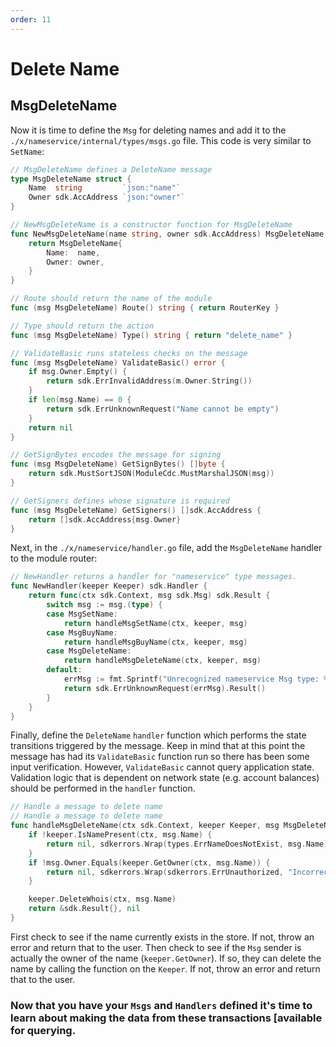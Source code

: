 ```yaml
---
order: 11
---
```


# Delete Name

## MsgDeleteName

Now it is time to define the `Msg` for deleting names and add it to the `./x/nameservice/internal/types/msgs.go` file. This code is very similar to `SetName`:

```go
// MsgDeleteName defines a DeleteName message
type MsgDeleteName struct {
	Name  string         `json:"name"`
	Owner sdk.AccAddress `json:"owner"`
}

// NewMsgDeleteName is a constructor function for MsgDeleteName
func NewMsgDeleteName(name string, owner sdk.AccAddress) MsgDeleteName {
	return MsgDeleteName{
		Name:  name,
		Owner: owner,
	}
}

// Route should return the name of the module
func (msg MsgDeleteName) Route() string { return RouterKey }

// Type should return the action
func (msg MsgDeleteName) Type() string { return "delete_name" }

// ValidateBasic runs stateless checks on the message
func (msg MsgDeleteName) ValidateBasic() error {
	if msg.Owner.Empty() {
		return sdk.ErrInvalidAddress(m.Owner.String())
	}
	if len(msg.Name) == 0 {
		return sdk.ErrUnknownRequest("Name cannot be empty")
	}
	return nil
}

// GetSignBytes encodes the message for signing
func (msg MsgDeleteName) GetSignBytes() []byte {
	return sdk.MustSortJSON(ModuleCdc.MustMarshalJSON(msg))
}

// GetSigners defines whose signature is required
func (msg MsgDeleteName) GetSigners() []sdk.AccAddress {
	return []sdk.AccAddress{msg.Owner}
}
```

Next, in the `./x/nameservice/handler.go` file, add the `MsgDeleteName` handler to the module router:

```go
// NewHandler returns a handler for "nameservice" type messages.
func NewHandler(keeper Keeper) sdk.Handler {
	return func(ctx sdk.Context, msg sdk.Msg) sdk.Result {
		switch msg := msg.(type) {
		case MsgSetName:
			return handleMsgSetName(ctx, keeper, msg)
		case MsgBuyName:
			return handleMsgBuyName(ctx, keeper, msg)
		case MsgDeleteName:
			return handleMsgDeleteName(ctx, keeper, msg)
		default:
			errMsg := fmt.Sprintf("Unrecognized nameservice Msg type: %v", msg.Type())
			return sdk.ErrUnknownRequest(errMsg).Result()
		}
	}
}
```

Finally, define the `DeleteName` `handler` function which performs the state transitions triggered by the message. Keep in mind that at this point the message has had its `ValidateBasic` function run so there has been some input verification. However, `ValidateBasic` cannot query application state. Validation logic that is dependent on network state (e.g. account balances) should be performed in the `handler` function.

```go
// Handle a message to delete name
// Handle a message to delete name
func handleMsgDeleteName(ctx sdk.Context, keeper Keeper, msg MsgDeleteName) (*sdk.Result, error) {
	if !keeper.IsNamePresent(ctx, msg.Name) {
		return nil, sdkerrors.Wrap(types.ErrNameDoesNotExist, msg.Name)
	}
	if !msg.Owner.Equals(keeper.GetOwner(ctx, msg.Name)) {
		return nil, sdkerrors.Wrap(sdkerrors.ErrUnauthorized, "Incorrect Owner")
	}

	keeper.DeleteWhois(ctx, msg.Name)
	return &sdk.Result{}, nil
}
```

First check to see if the name currently exists in the store. If not, throw an error and return that to the user. Then check to see if the `Msg` sender is actually the owner of the name (`keeper.GetOwner`). If so, they can delete the name by calling the function on the `Keeper`. If not, throw an error and return that to the user.

### Now that you have your `Msgs` and `Handlers` defined it's time to learn about making the data from these transactions [available for querying.
